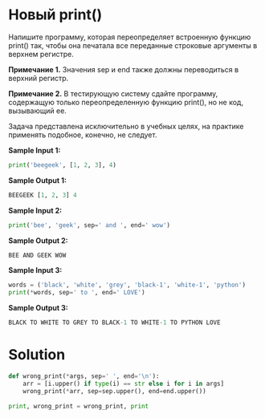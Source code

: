# Новый print()
Напишите программу, которая переопределяет встроенную функцию print() так, чтобы она печатала все переданные строковые аргументы в верхнем регистре.

**Примечание 1.** Значения sep и end также должны переводиться в верхний регистр.

**Примечание 2.** В тестирующую систему сдайте программу, содержащую только переопределенную функцию print(), но не код, вызывающий ее.

Задача представлена исключительно в учебных целях, на практике применять подобное, конечно, не следует.

**Sample Input 1:**
```python
print('beegeek', [1, 2, 3], 4)
```
**Sample Output 1:**
```python
BEEGEEK [1, 2, 3] 4
```
**Sample Input 2:**
```python
print('bee', 'geek', sep=' and ', end=' wow')
```
**Sample Output 2:**
```python
BEE AND GEEK WOW
```
**Sample Input 3:**
```python
words = ('black', 'white', 'grey', 'black-1', 'white-1', 'python')
print(*words, sep=' to ', end=' LOVE')
```
**Sample Output 3:**
```python
BLACK TO WHITE TO GREY TO BLACK-1 TO WHITE-1 TO PYTHON LOVE
```

# Solution
```python
def wrong_print(*args, sep=' ', end='\n'):
    arr = [i.upper() if type(i) == str else i for i in args]
    wrong_print(*arr, sep=sep.upper(), end=end.upper())
    
print, wrong_print = wrong_print, print
```